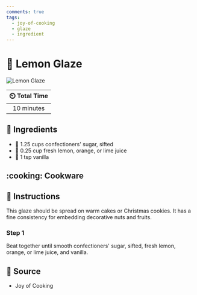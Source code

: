 ```yaml
---
comments: true
tags:
  - joy-of-cooking
  - glaze
  - ingredient 
---
```

# :lemon: Lemon Glaze

![Lemon Glaze](../../assets/images/lemon-glaze.jpg)

| :timer_clock: Total Time |
|:-----------------------: |
| 10 minutes |

## :salt: Ingredients

- :candy: 1.25 cups confectioners' sugar, sifted
- :lemon: 0.25 cup fresh lemon, orange, or lime juice
- :ice_cream: 1 tsp vanilla

## :cooking: Cookware

## :pencil: Instructions

This glaze should be spread on warm cakes or Christmas cookies. It has a fine consistency for embedding decorative nuts
and fruits.

### Step 1

Beat together until smooth confectioners' sugar, sifted, fresh lemon, orange, or lime juice, and vanilla.

## :link: Source

- Joy of Cooking
